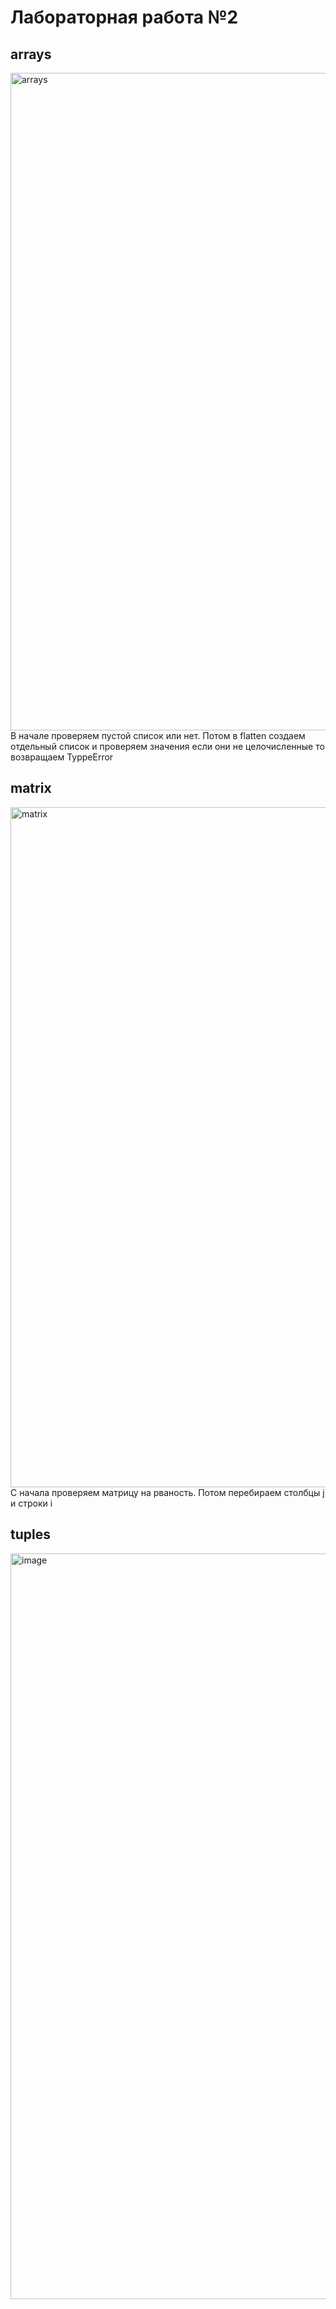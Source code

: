 # Лабораторная работа №2 
## arrays
<img width="1086" height="1052" alt="arrays" src="https://github.com/user-attachments/assets/81e69952-9011-479c-a530-0d1f58225aea" />
В начале проверяем пустой список или нет. Потом в flatten  создаем отдельный список и проверяем значения если они не целочисленные то возвращаем  TyppeError

## matrix 
<img width="1245" height="1088" alt="matrix" src="https://github.com/user-attachments/assets/1345d757-4426-41e5-bb18-d1e03aecf7aa" />
С начала проверяем матрицу на рваность. Потом перебираем столбцы j и строки i 

## tuples
<img width="874" height="1193" alt="image" src="https://github.com/user-attachments/assets/009394de-3199-4f32-af8d-fc82434ebe7a" />




